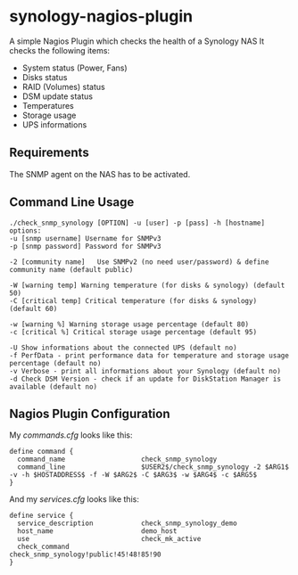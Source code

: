 # synology-nagios-plugin
A simple Nagios Plugin which checks the health of a Synology NAS
It checks the following items:
* System status (Power, Fans)
* Disks status
* RAID (Volumes) status
* DSM update status
* Temperatures
* Storage usage
* UPS informations

## Requirements
The SNMP agent on the NAS has to be activated.

## Command Line Usage
```
./check_snmp_synology [OPTION] -u [user] -p [pass] -h [hostname]
options:
-u [snmp username] Username for SNMPv3
-p [snmp password] Password for SNMPv3

-2 [community name]   Use SNMPv2 (no need user/password) & define community name (default public)

-W [warning temp] Warning temperature (for disks & synology) (default 50)
-C [critical temp] Critical temperature (for disks & synology) (default 60)

-w [warning %] Warning storage usage percentage (default 80)
-c [critical %] Critical storage usage percentage (default 95)

-U Show informations about the connected UPS (default no)
-f PerfData - print performance data for temperature and storage usage percentage (default no)
-v Verbose - print all informations about your Synology (default no)
-d Check DSM Version - check if an update for DiskStation Manager is available (default no)

```

## Nagios Plugin Configuration
My *commands.cfg* looks like this:
```
define command {
  command_name                   check_snmp_synology
  command_line                   $USER2$/check_snmp_synology -2 $ARG1$ -v -h $HOSTADDRESS$ -f -W $ARG2$ -C $ARG3$ -w $ARG4$ -c $ARG5$
}
```

And my *services.cfg* looks like this:
```
define service {
  service_description            check_snmp_synology_demo
  host_name                      demo_host
  use                            check_mk_active
  check_command                  check_snmp_synology!public!45!48!85!90
}
```
